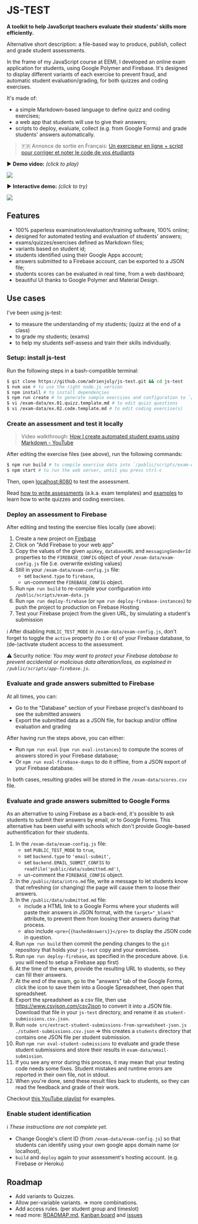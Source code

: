 # JS-TEST

**A toolkit to help JavaScript teachers evaluate their students' skills more efficiently.**

Alternative short description: a file-based way to produce, publish, collect and grade student assessments.

In the frame of my JavaScript course at EEMI, I developed an online exam application for students, using Google Polymer and Firebase. It's designed to display different variants of each exercise to prevent fraud, and automatic student evaluation/grading, for both quizzes and coding exercises.

It's made of:

- a simple Markdown-based language to define quizz and coding exercises;
- a web app that students will use to give their answers;
- scripts to deploy, evaluate, collect (e.g. from Google Forms) and grade students' answers automatically.

> 🇫🇷 Annonce de sortie en Français: [Un exerciseur en ligne + script pour corriger et noter le code de vos étudiants](http://mailchi.mp/cec2914e9181/exporter-en-pdf-le-code-de-vos-tudiants-depuis-google-classroom-1439429)

▶️ **Demo video:** *(click to play)*

[![](docs/js-test-video-thumbnail.png)](https://www.youtube.com/watch?v=RwxCBDoxbF8)

▶️ **Interactive demo:** *(click to try)*

[![](docs/js-test-screenshot-thumb.png)](https://js-test-demo.firebaseapp.com/)

## Features

- 100% paperless examination/evaluation/training software, 100% online;
- designed for automated testing and evaluation of students' answers;
- exams/quizzes/exercises defined as Markdown files;
- variants based on student id;
- students identified using their Google Apps account;
- answers submitted to a Firebase account, can be exported to a JSON file;
- students scores can be evaluated in real time, from a web dashboard;
- beautiful UI thanks to Google Polymer and Material Design.

## Use cases

I've been using js-test:

- to measure the understanding of my students; (quizz at the end of a class)
- to grade my students; (exams)
- to help my students self-assess and train their skills individually.

### Setup: install js-test

Run the following steps in a bash-compatible terminal:

```sh
$ git clone https://github.com/adrienjoly/js-test.git && cd js-test
$ nvm use # to use the right node.js version
$ npm install # to install dependencies
$ npm run create # to generate sample exercises and configuration to `/exam-data`
$ vi /exam-data/ex.01.quizz.template.md # to edit quizz questions
$ vi /exam-data/ex.02.code.template.md # to edit coding exercise(s)
```

### Create an assessment and test it locally

> Video walkthrough: [How I create automated student exams using Markdown - YouTube](https://www.youtube.com/watch?v=UcG95C7DXcQ)

After editing the exercise files (see above), run the following commands:

```sh
$ npm run build # to compile exercise data into `/public/scripts/exam-data.js`
$ npm start # to run the web server, until you press ctrl-c
```

Then, open [localhost:8080](http://localhost:8080) to test the assessment.

Read [how to write assessments](docs/howto-write-templates.md) (a.k.a. exam templates) and [examples](docs/code-eval-samples.md) to learn how to write quizzes and coding exercises.

### Deploy an assessment to Firebase

After editing and testing the exercise files locally (see above):

1. Create a new project on [Firebase](https://console.firebase.google.com)
2. Click on "Add Firebase to your web app"
3. Copy the values of the given `apiKey`, `databaseURL` and `messagingSenderId` properties to the `FIREBASE_CONFIG` object of your `/exam-data/exam-config.js` file (i.e. overwrite existing values)
4. Still in your `/exam-data/exam-config.js` file:
    - set `backend.type` to `firebase`,
    - un-comment the `FIREBASE_CONFIG` object.
6. Run `npm run build` to re-compile your configuration into `/public/scripts/exam-data.js`
7. Run `npm run deploy-firebase` (or `npm run deploy-firebase-instances`) to push the project to production on Firebase Hosting
8. Test your Firebase project from the given URL, by simulating a student's submission

ℹ️️ After disabling `PUBLIC_TEST_MODE` in `/exam-data/exam-config.js`, don't forget to toggle the `active` property (to `1` or `0`) of your Firebase database, to (de-)activate student access to the assessment.

⚠️ Security notice: *You may want to protect your Firebase database to prevent accidental or malicious data alteration/loss, as explained in `/public/scripts/app-firebase.js`.*

### Evaluate and grade answers submitted to Firebase

At all times, you can:

- Go to the "Database" section of your Firebase project's dashboard to see the submitted answers
- Export the submitted data as a JSON file, for backup and/or offline evaluation and grading

After having run the steps above, you can either:

- Run `npm run eval` (`npm run eval-instances`) to compute the scores of answers stored in your Firebase database;
- Or `npm run eval-firebase-dumps` to do it offline, from a JSON export of your Firebase database.

In both cases, resulting grades will be stored in the `/exam-data/scores.csv` file.

### Evaluate and grade answers submitted to Google Forms

As an alternative to using Firebase as a back-end, it's possible to ask students to submit their answers by email, or to Google Forms. This alternative has been useful with schools which don't provide Google-based authentification for their students.

1. In the `/exam-data/exam-config.js` file:
    - set `PUBLIC_TEST_MODE` to `true`,
    - set `backend.type` to `'email-submit'`,
    - set `backend.EMAIL_SUBMIT_CONFIG` to `readfile('public/data/submitted.md')`,
    - un-comment the `FIREBASE_CONFIG` object.
1. In the `/public/data/intro.md` file, write a message to let students know that refreshing (or changing) the page will cause them to loose their answers.
1. In the `/public/data/submitted.md` file:
    - include a HTML link to a Google Forms where your students will paste their answers in JSON format, with the `target="_blank"` attribute, to prevent them from loosing their answers during that process.
    - also include `<pre>{{hashedAnswers}}</pre>` to display the JSON code in question.
1. Run `npm run build` then commit the pending changes to the `git` repository that holds your `js-test` copy and your exercises.
1. Run `npm run deploy-firebase`, as specified in the procedure above. (i.e. you will need to setup a Firebase app first)
1. At the time of the exam, provide the resulting URL to students, so they can fill their answers.
1. At the end of the exam, go to the "answers" tab of the Google Forms, click the icon to save them into a Google Spreadsheet, then open that spreadsheet.
1. Export the spreadsheet as a csv file, then use https://www.csvjson.com/csv2json to convert it into a JSON file. Download that file in your `js-test` directory, and rename it as `student-submissions.csv.json`.
1. Run `node src/extract-student-submissions-from-spreadsheet-json.js ./student-submissions.csv.json` => this creates a `students` directory that contains one JSON file per student submission.
1. Run `npm run eval-student-submissions` to evaluate and grade these student submissions and store their results in `exam-data/email-submission`.
1. If you see any error during this process, it may mean that your testing code needs some fixes. Student mistakes and runtime errors are reported in their own file, not in stdout.
1. When you're done, send these result files back to students, so they can read the feedback and grade of their work.

Checkout [this YouTube playlist](https://www.youtube.com/playlist?list=PLmzn1C-VN6G7DsJb9wn29Pv2XkrF8aI6Q) for examples.

<!-- TODO also mention the procedure to extract github repo URLs from google classrooms and run tests against them -->

### Enable student identification

ℹ️️ *These instructions are not complete yet.*

- Change Google's client ID (from `/exam-data/exam-config.js`) so that students can identify using your own google apps domain name (or localhost),
- `build` and `deploy` again to your assessment's hosting account. (e.g. Firebase or Heroku)

## Roadmap

- Add variants to Quizzes.
- Allow per-variable variants. => more combinations.
- Add access rules. (per student group and timeslot)
- read more: [ROADMAP.md](docs/ROADMAP.md), [Kanban board](https://github.com/adrienjoly/js-test/projects/1) and [issues](https://github.com/adrienjoly/js-test/issues)
